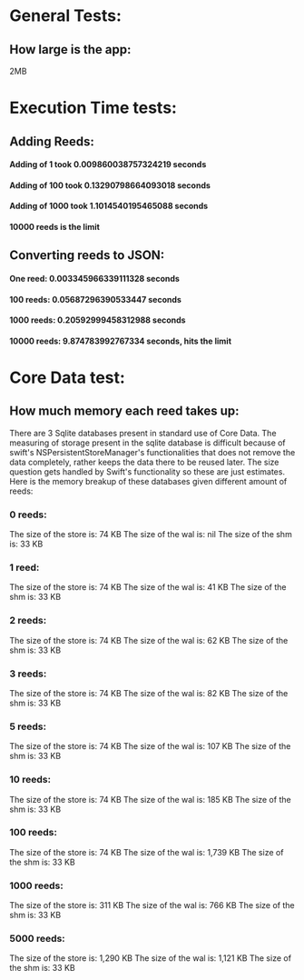 # General Tests:

## How large is the app: 

2MB

# Execution Time tests:

## Adding Reeds:
#### Adding of 1 took 0.009860038757324219 seconds
#### Adding of 100 took 0.13290798664093018 seconds
#### Adding of 1000 took 1.1014540195465088 seconds
#### 10000 reeds is the limit

## Converting reeds to JSON:
#### One reed: 0.003345966339111328 seconds
#### 100 reeds: 0.05687296390533447 seconds
#### 1000 reeds:  0.20592999458312988 seconds
#### 10000 reeds: 9.874783992767334 seconds, hits the limit

# Core Data test:

## How much memory each reed takes up:
There are 3 Sqlite databases present in standard use of Core Data. The measuring of storage present in the sqlite database is difficult because of swift's NSPersistentStoreManager's functionalities that does not remove the data completely, rather keeps the data there to be reused later. The size question gets handled by Swift's functionality so these are just estimates. Here is the memory breakup of these databases given different amount of reeds:
### 0 reeds:
The size of the store is: 74 KB
The size of the wal is: nil
The size of the shm is: 33 KB
### 1 reed:
The size of the store is: 74 KB
The size of the wal is: 41 KB
The size of the shm is: 33 KB
### 2 reeds:
The size of the store is: 74 KB
The size of the wal is: 62 KB
The size of the shm is: 33 KB
### 3 reeds:
The size of the store is: 74 KB
The size of the wal is: 82 KB
The size of the shm is: 33 KB
### 5 reeds:
The size of the store is: 74 KB
The size of the wal is: 107 KB
The size of the shm is: 33 KB
### 10 reeds:
The size of the store is: 74 KB
The size of the wal is: 185 KB
The size of the shm is: 33 KB
### 100 reeds:
The size of the store is: 74 KB
The size of the wal is: 1,739 KB
The size of the shm is: 33 KB
### 1000 reeds:
The size of the store is: 311 KB
The size of the wal is: 766 KB
The size of the shm is: 33 KB
### 5000 reeds:
The size of the store is: 1,290 KB
The size of the wal is: 1,121 KB
The size of the shm is: 33 KB
